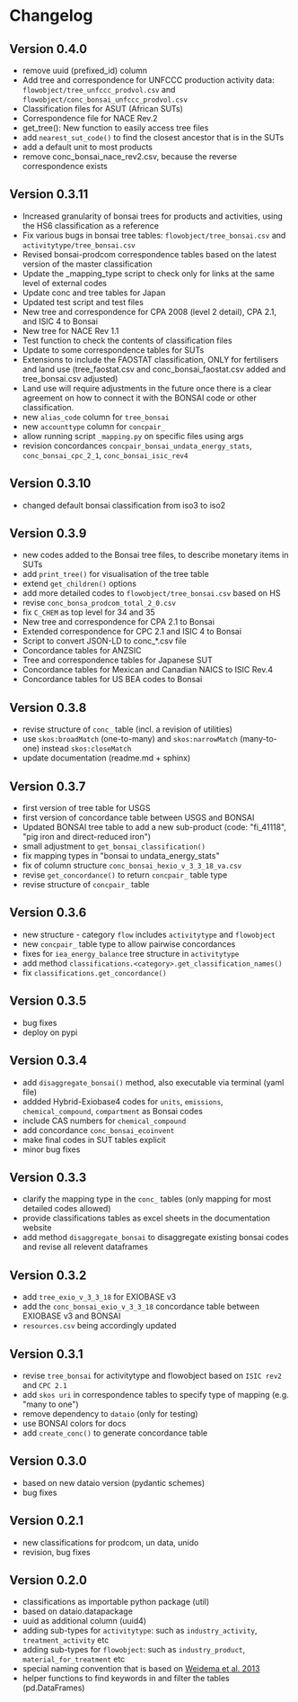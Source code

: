 # Changelog

## Version 0.4.0
- remove uuid (prefixed_id) column
- Add tree and correspondence for UNFCCC production activity data: `flowobject/tree_unfccc_prodvol.csv` and `flowobject/conc_bonsai_unfccc_prodvol.csv`
- Classification files for ASUT (African SUTs)
- Correspondence file for NACE Rev.2
- get_tree(): New function to easily access tree files
- add `nearest_sut_code()` to find the closest ancestor that is in the SUTs
- add a default unit to most products
- remove conc_bonsai_nace_rev2.csv, because the reverse correspondence exists

## Version 0.3.11
- Increased granularity of bonsai trees for products and activities, using the HS6 classification as a reference
- Fix various bugs in bonsai tree tables: `flowobject/tree_bonsai.csv` and `activitytype/tree_bonsai.csv`
- Revised bonsai-prodcom correspondence tables based on the latest version of the master classification
- Update the _mapping_type script to check only for links at the same level of external codes
- Update conc and tree tables for Japan
- Updated test script and test files
- New tree and correspondence for CPA 2008 (level 2 detail), CPA 2.1, and ISIC 4 to Bonsai
- New tree for NACE Rev 1.1
- Test function to check the contents of classification files
- Update to some correspondence tables for SUTs
- Extensions to include the FAOSTAT classification, ONLY for fertilisers and land use (tree_faostat.csv and conc_bonsai_faostat.csv added and tree_bonsai.csv adjusted)
- Land use will require adjustments in the future once there is a clear agreement on how to connect it with the BONSAI code or other classification.
- new `alias_code` column for `tree_bonsai`
- new `accounttype` column for `concpair_`
- allow running script `_mapping.py` on specific files using args
- revision concordances `concpair_bonsai_undata_energy_stats`, `conc_bonsai_cpc_2_1`, `conc_bonsai_isic_rev4`

## Version 0.3.10
- changed default bonsai classification from iso3 to iso2

## Version 0.3.9

- new codes added to the Bonsai tree files, to describe monetary items in SUTs
- add `print_tree()` for visualisation of the tree table
- extend `get_children()` options
- add more detailed codes to `flowobject/tree_bonsai.csv` based on HS
- revise `conc_bonsa_prodcom_total_2_0.csv`
- fix `C_CHEM` as top level for 34 and 35
- New tree and correspondence for CPA 2.1 to Bonsai
- Extended correspondence for CPC 2.1 and ISIC 4 to Bonsai
- Script to convert JSON-LD to conc_*.csv file
- Concordance tables for ANZSIC
- Tree and correspondence tables for Japanese SUT
- Concordance tables for Mexican and Canadian NAICS to ISIC Rev.4
- Concordance tables for US BEA codes to Bonsai

## Version 0.3.8

- revise structure of `conc_` table (incl. a revision of utilities)
- use `skos:broadMatch` (one-to-many) and `skos:narrowMatch` (many-to-one) instead `skos:closeMatch`
- update documentation (readme.md + sphinx)

## Version 0.3.7

- first version of tree table for USGS
- first version of concordance table between USGS and BONSAI
- Updated BONSAI tree table to add a new sub-product (code: "fi_41118", "pig iron and direct-reduced iron")
- small adjustment to `get_bonsai_classification()`
- fix mapping types in "bonsai to undata_energy_stats"
- fix of column structure  `conc_bonsai_hexio_v_3_3_18_va.csv`
- revise `get_concordance()` to return `concpair_` table type
- revise structure of `concpair_` table

## Version 0.3.6

- new structure - category `flow` includes `activitytype` and `flowobject`
- new `concpair_` table type to allow pairwise concordances
- fixes for `iea_energy_balance` tree structure in `activitytype`
- add method `classifications.<category>.get_classification_names()`
- fix `classifications.get_concordance()`

## Version 0.3.5

- bug fixes
- deploy on pypi

## Version 0.3.4

- add `disaggregate_bonsai()` method, also executable via terminal (yaml file)
- addded Hybrid-Exiobase4 codes for `units`, `emissions`, `chemical_compound`, `compartment` as Bonsai codes
- include CAS numbers for `chemical_compound`
- add concordance `conc_bonsai_ecoinvent`
- make final codes in SUT tables explicit
- minor bug fixes

## Version 0.3.3

- clarify the mapping type in the `conc_` tables (only mapping for most detailed codes allowed)
- provide classifications tables as excel sheets in the documentation website
- add method `disaggregate_bonsai` to disaggregate existing bonsai codes and revise all relevent dataframes

## Version 0.3.2

- add `tree_exio_v_3_3_18` for EXIOBASE v3
- add the `conc_bonsai_exio_v_3_3_18` concordance table between EXIOBASE v3 and BONSAI
- `resources.csv` being accordingly updated

## Version 0.3.1

- revise `tree_bonsai` for activitytype and flowobject based on `ISIC rev2` and `CPC 2.1`
- add `skos uri` in correspondence tables to specify type of mapping (e.g. "many to one")
- remove dependency to `dataio` (only for testing)
- use BONSAI colors for docs
- add `create_conc()` to generate concordance table

## Version 0.3.0

- based on new dataio version (pydantic schemes)
- bug fixes

## Version 0.2.1

- new classifications for prodcom, un data, unido
- revision, bug fixes

## Version 0.2.0

- classifications as importable python package (util)
- based on dataio.datapackage
- uuid as additional column (uuid4)
- adding sub-types for `activitytype`: such as `industry_activity`, `treatment_activity` etc
- adding sub-types for `flowobject`: such as `industry_product`, `material_for_treatment` etc
- special naming convention that is based on [Weidema et al. 2013](https://ecoinvent.org/app/uploads/2024/02/dataqualityguideline_ecoinvent_3_20130506_.pdf)
- helper functions to find keywords in and filter the tables (pd.DataFrames)
